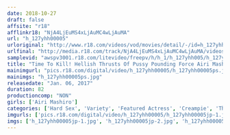 ```yaml
---
date: 2018-10-27
draft: false
affsite: "r18"
afflinkr18: "NjA4LjEuMS4xLjAuMC4wLjAuMA"
url: "h_127yhh00005"
urloriginal: "http://www.r18.com/videos/vod/movies/detail/-/id=h_127yhh00005"
urlfinal: "http://media.r18.com/track/NjA4LjEuMS4xLjAuMC4wLjAuMA/videos/vod/movies/detail/-/id=h_127yhh00005"
samplevid: "awspv3001.r18.com/litevideo/freepv/h/h_1/h_127yhh005/h_127yhh005_dmb_w.mp4"
title: "Time To Kill! Hellish Thrusts Of Pussy Pounding Force Airi Mashiro"
mainimgurl: "pics.r18.com/digital/video/h_127yhh00005/h_127yhh00005ps.jpg"
mainimgs: "h_127yhh00005ps.jpg"
releasedate: "Jan. 06, 2017"
duration: 82
productioncomp: "NON"
girls: ['Airi Mashiro']
categories: ['Hard Sex', 'Variety', 'Featured Actress', 'Creampie', 'Threesome / Foursome', 'Deep Throat', 'Hi-Def']
imgurls: ['pics.r18.com/digital/video/h_127yhh00005/h_127yhh00005jp-1.jpg', 'pics.r18.com/digital/video/h_127yhh00005/h_127yhh00005jp-2.jpg', 'pics.r18.com/digital/video/h_127yhh00005/h_127yhh00005jp-3.jpg', 'pics.r18.com/digital/video/h_127yhh00005/h_127yhh00005jp-4.jpg', 'pics.r18.com/digital/video/h_127yhh00005/h_127yhh00005jp-5.jpg', 'pics.r18.com/digital/video/h_127yhh00005/h_127yhh00005jp-6.jpg', 'pics.r18.com/digital/video/h_127yhh00005/h_127yhh00005jp-7.jpg', 'pics.r18.com/digital/video/h_127yhh00005/h_127yhh00005jp-8.jpg', 'pics.r18.com/digital/video/h_127yhh00005/h_127yhh00005jp-9.jpg', 'pics.r18.com/digital/video/h_127yhh00005/h_127yhh00005jp-10.jpg', 'pics.r18.com/digital/video/h_127yhh00005/h_127yhh00005jp-11.jpg', 'pics.r18.com/digital/video/h_127yhh00005/h_127yhh00005jp-12.jpg', 'pics.r18.com/digital/video/h_127yhh00005/h_127yhh00005jp-13.jpg', 'pics.r18.com/digital/video/h_127yhh00005/h_127yhh00005jp-14.jpg', 'pics.r18.com/digital/video/h_127yhh00005/h_127yhh00005jp-15.jpg', 'pics.r18.com/digital/video/h_127yhh00005/h_127yhh00005jp-16.jpg', 'pics.r18.com/digital/video/h_127yhh00005/h_127yhh00005jp-17.jpg', 'pics.r18.com/digital/video/h_127yhh00005/h_127yhh00005jp-18.jpg', 'pics.r18.com/digital/video/h_127yhh00005/h_127yhh00005jp-19.jpg', 'pics.r18.com/digital/video/h_127yhh00005/h_127yhh00005jp-20.jpg']
imgs: ['h_127yhh00005jp-1.jpg', 'h_127yhh00005jp-2.jpg', 'h_127yhh00005jp-3.jpg', 'h_127yhh00005jp-4.jpg', 'h_127yhh00005jp-5.jpg', 'h_127yhh00005jp-6.jpg', 'h_127yhh00005jp-7.jpg', 'h_127yhh00005jp-8.jpg', 'h_127yhh00005jp-9.jpg', 'h_127yhh00005jp-10.jpg', 'h_127yhh00005jp-11.jpg', 'h_127yhh00005jp-12.jpg', 'h_127yhh00005jp-13.jpg', 'h_127yhh00005jp-14.jpg', 'h_127yhh00005jp-15.jpg', 'h_127yhh00005jp-16.jpg', 'h_127yhh00005jp-17.jpg', 'h_127yhh00005jp-18.jpg', 'h_127yhh00005jp-19.jpg', 'h_127yhh00005jp-20.jpg']
---
```

